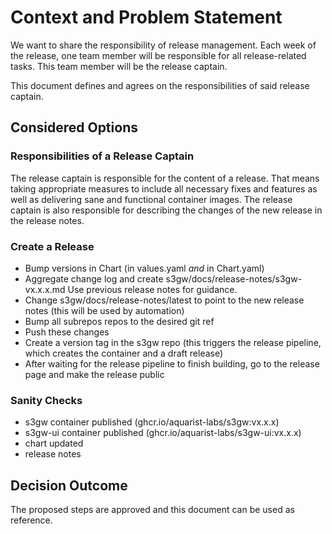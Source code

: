 # Context and Problem Statement

We want to share the responsibility of release management. Each week of the
release, one team member will be responsible for all release-related tasks.
This team member will be the release captain.

This document defines and agrees on the responsibilities of said release captain.

## Considered Options

### Responsibilities of a Release Captain

The release captain is responsible for the content of a release. That means
taking appropriate measures to include all necessary fixes and features as well
as delivering sane and functional container images.
The release captain is also responsible for describing the changes of the new
release in the release notes.

### Create a Release

- Bump versions in Chart (in values.yaml _and_ in Chart.yaml)
- Aggregate change log and create s3gw/docs/release-notes/s3gw-vx.x.x.md
  Use previous release notes for guidance.
- Change s3gw/docs/release-notes/latest to point to the new release notes
  (this will be used by automation)
- Bump all subrepos repos to the desired git ref
- Push these changes
- Create a version tag in the s3gw repo
  (this triggers the release pipeline, which creates the container and a draft
  release)
- After waiting for the release pipeline to finish building, go to the release
  page and make the release public

### Sanity Checks

- s3gw container published (ghcr.io/aquarist-labs/s3gw:vx.x.x)
- s3gw-ui container published (ghcr.io/aquarist-labs/s3gw-ui:vx.x.x)
- chart updated
- release notes

## Decision Outcome

The proposed steps are approved and this document can be used as reference.
